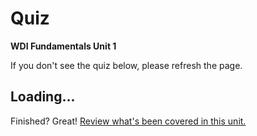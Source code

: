 # Quiz

**WDI Fundamentals Unit 1**

If you don't see the quiz below, please refresh the page.

## Loading...

Finished? Great! [Review what's been covered in this unit.](developer-foundations-cheatsheet.md)

